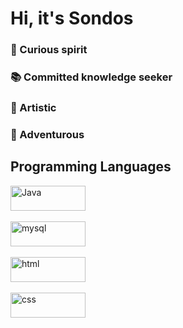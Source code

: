 <h1>Hi, it's Sondos</h1>
<div>
<p style="text-align: justify;">
   <h3> 💫 Curious spirit </h3>
   <h3> 📚 Committed knowledge seeker</h3> 
   <h3> 🎨 Artistic</h3> 
   <h3> 🤩 Adventurous</h3>  
    <p>
</div>

<h2>Programming Languages</h2>
<div>
   <img align="center" alt="Java" width="120px" height="40px" src="https://img.shields.io/badge/Java-ED8B00?style=for-the-badge&logo=java&logoColor=white"></br></br>
   <img alt="mysql" width="120px" height="40px" src="https://img.shields.io/badge/MySQL-005C84?style=for-the-badge&logo=mysql&logoColor=white"></br></br>
   <img alt="html" width="120px" height="40px" src="https://img.shields.io/badge/HTML5-E34F26?style=for-the-badge&logo=html5&logoColor=white"></br></br>
   <img alt="css" width="120px" height="40px" src="https://img.shields.io/badge/CSS3-1572B6?style=for-the-badge&logo=css3&logoColor=white"></br></br>
</div>

 <!---
sondosaabed/sondosaabed is a ✨ special ✨ repository because its `README.md` (this file) appears on your GitHub profile.
You can click the Preview link to take a look at your changes.
--->
